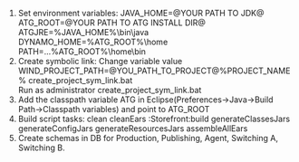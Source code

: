 1. Set environment variables:
	JAVA_HOME=@YOUR PATH TO JDK@
	ATG_ROOT=@YOUR PATH TO ATG INSTALL DIR@
	ATGJRE=%JAVA_HOME%\bin\java
	DYNAMO_HOME=%ATG_ROOT%\home\
	PATH=...%ATG_ROOT%\home\bin
2. Create symbolic link:
   Change variable value WIND_PROJECT_PATH=@YOU_PATH_TO_PROJECT@%PROJECT_NAME% create_project_sym_link.bat 	
   Run as administrator create_project_sym_link.bat
3. Add the classpath variable ATG in Eclipse(Preferences->Java->Build Path->Classpath variables) and point to ATG_ROOT
4. Build script tasks:
	clean
	cleanEars
	:Storefront:build
	generateClassesJars
	generateConfigJars
	generateResourcesJars
	assembleAllEars
5. Create schemas in DB for Production, Publishing, Agent, Switching A, Switching B.

